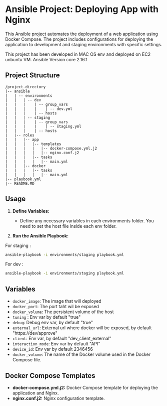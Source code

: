# Ansible Project: Deploying App with Nginx

This Ansible project automates the deployment of a web application using Docker Compose. The project includes configurations for deploying the application to development and staging environments with specific settings.

This project has been developed in MAC OS env and deployed on EC2 unbuntu VM. Ansible Version core 2.16.1

## Project Structure

```
/project-directory
|-- ansible
|   | -- environments
|   |   | -- dev
|   |   |    | -- group_vars
|   |   |    |    | -- dev.yml
|   |   |    | -- hosts 
|   |   | -- staging
|   |   |    | -- group_vars
|   |   |    |    | -- staging.yml
|   |   |    | -- hosts 
|   |-- roles
|   |   |-- app
|   |   |   |-- templates
|   |   |   |   |-- docker-compose.yml.j2
|   |   |   |   |-- nginx.conf.j2
|   |   |   |-- tasks
|   |   |   |   |-- main.yml
|   |   |-- docker
|   |   |   |-- tasks
|   |   |   |   |-- main.yml
|-- playbook.yml
|-- README.MD
```

## Usage

1. **Define Variables:**
   - Define any necessary variables in each environments folder. You need to set the host file inside each env folder.

2. **Run the Ansible Playbook:**

For staging : 
   ```bash
   ansible-playbook -i environments/staging playbook.yml
   ```

For dev : 
   ```bash
   ansible-playbook -i environments/staging playbook.yml
   ```


## Variables

- `docker_image`: The image that will deployed
- `docker_port`: The port taht wil be exposed
- `docker_volume`: The persistent volume of the host
- `tuning` : Env var by default "true"
- `debug`: Debug env var, by default "true"
- `external_url`: External url where docker will be exposed, by default "https://dev/approve"
- `client`: Env var, by default "dev_client_external"
- `interaction_mode`: Env var by default "API"
- `device_id`: Env var by default 2346456
- `docker_volume`: The name of the Docker volume used in the Docker Compose file.

## Docker Compose Templates

- **docker-compose.yml.j2:** Docker Compose template for deploying the application and Nginx.
- **nginx.conf.j2:** Nginx configuration template.